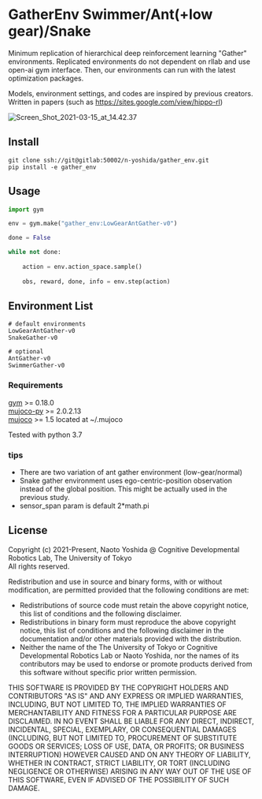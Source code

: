 # GatherEnv Swimmer/Ant(+low gear)/Snake
Minimum replication of hierarchical deep reinforcement learning "Gather" environments. Replicated environments do not dependent on rllab and use open-ai gym interface. Then, our environments can run with the latest optimization packages.


Models, environment settings, and codes are inspired by previous creators. Written in papers (such as https://sites.google.com/view/hippo-rl)

![Screen_Shot_2021-03-15_at_14.42.37](/uploads/277229a8947f5ad4b8571c9949a13632/Screen_Shot_2021-03-15_at_14.42.37.png)

## Install
```shell
git clone ssh://git@gitlab:50002/n-yoshida/gather_env.git
pip install -e gather_env
```

## Usage
```python
import gym

env = gym.make("gather_env:LowGearAntGather-v0")

done = False

while not done:
    
    action = env.action_space.sample()
    
    obs, reward, done, info = env.step(action)
```

## Environment List
```shell
# default environments
LowGearAntGather-v0
SnakeGather-v0

# optional
AntGather-v0
SwimmerGather-v0
```

### Requirements
[gym](https://github.com/openai/gym) >= 0.18.0\
[mujoco-py](https://github.com/openai/mujoco-py) >= 2.0.2.13\
[mujoco](https://www.roboti.us/index.html) >= 1.5 located at ~/.mujoco

Tested with python 3.7


### tips
- There are two variation of ant gather environment (low-gear/normal)
- Snake gather environment uses ego-centric-position observation instead of the global position. This might be actually used in the previous study.
- sensor_span param is default 2*math.pi

## License

Copyright (c) 2021-Present, Naoto Yoshida @ Cognitive Developmental Robotics Lab, The University of Tokyo <br>
All rights reserved.

Redistribution and use in source and binary forms, with or without
modification, are permitted provided that the following conditions are met:
* Redistributions of source code must retain the above copyright notice, 
  this list of conditions and the following disclaimer.
* Redistributions in binary form must reproduce the above copyright notice, 
  this list of conditions and the following disclaimer in the documentation 
  and/or other materials provided with the distribution.
* Neither the name of the The University of Tokyo or Cognitive Developmental Robotics Lab or Naoto Yoshida, nor the names of its contributors 
  may be used to endorse or promote products derived from this software 
  without specific prior written permission.

THIS SOFTWARE IS PROVIDED BY THE COPYRIGHT HOLDERS AND CONTRIBUTORS "AS IS" AND
ANY EXPRESS OR IMPLIED WARRANTIES, INCLUDING, BUT NOT LIMITED TO, THE IMPLIED
WARRANTIES OF MERCHANTABILITY AND FITNESS FOR A PARTICULAR PURPOSE ARE
DISCLAIMED. IN NO EVENT SHALL <COPYRIGHT HOLDER> BE LIABLE FOR ANY
DIRECT, INDIRECT, INCIDENTAL, SPECIAL, EXEMPLARY, OR CONSEQUENTIAL DAMAGES
(INCLUDING, BUT NOT LIMITED TO, PROCUREMENT OF SUBSTITUTE GOODS OR SERVICES;
LOSS OF USE, DATA, OR PROFITS; OR BUSINESS INTERRUPTION) HOWEVER CAUSED AND
ON ANY THEORY OF LIABILITY, WHETHER IN CONTRACT, STRICT LIABILITY, OR TORT
(INCLUDING NEGLIGENCE OR OTHERWISE) ARISING IN ANY WAY OUT OF THE USE OF THIS
SOFTWARE, EVEN IF ADVISED OF THE POSSIBILITY OF SUCH DAMAGE.
